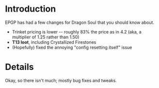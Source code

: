 # Introduction #

EPGP has had a few changes for Dragon Soul that you should know about.

  * Trinket pricing is lower -- roughly 83% the price as in 4.2 (aka, a multiplier of 1.25 rather than 1.50)
  * **T13 loot**, including Crystallized Firestones
  * (Hopefully) fixed the annoying "config resetting itself" issue

# Details #

Okay, so there isn't much; mostly bug fixes and tweaks.